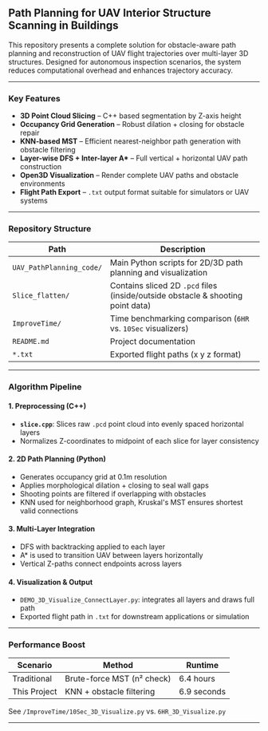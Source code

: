 ## Path Planning for UAV Interior Structure Scanning in Buildings

This repository presents a complete solution for obstacle-aware path planning and reconstruction of UAV flight trajectories over multi-layer 3D structures. Designed for autonomous inspection scenarios, the system reduces computational overhead and enhances trajectory accuracy.

---

### Key Features

* **3D Point Cloud Slicing** – C++ based segmentation by Z-axis height
* **Occupancy Grid Generation** – Robust dilation + closing for obstacle repair
* **KNN-based MST** – Efficient nearest-neighbor path generation with obstacle filtering
* **Layer-wise DFS + Inter-layer A\*** – Full vertical + horizontal UAV path construction
* **Open3D Visualization** – Render complete UAV paths and obstacle environments
* **Flight Path Export** – `.txt` output format suitable for simulators or UAV systems

---

### Repository Structure

| Path                     | Description                                                                     |
| ------------------------ | ------------------------------------------------------------------------------- |
| `UAV_PathPlanning_code/` | Main Python scripts for 2D/3D path planning and visualization                   |
| `Slice_flatten/`         | Contains sliced 2D `.pcd` files (inside/outside obstacle & shooting point data) |
| `ImproveTime/`           | Time benchmarking comparison (`6HR` vs. `10Sec` visualizers)                    |
| `README.md`              | Project documentation                                                           |
| `*.txt`                  | Exported flight paths (x y z format)                                            |

---

### Algorithm Pipeline

#### 1. Preprocessing (C++)

* **`slice.cpp`**: Slices raw `.pcd` point cloud into evenly spaced horizontal layers
* Normalizes Z-coordinates to midpoint of each slice for layer consistency

#### 2. 2D Path Planning (Python)

* Generates occupancy grid at 0.1m resolution
* Applies morphological dilation + closing to seal wall gaps
* Shooting points are filtered if overlapping with obstacles
* KNN used for neighborhood graph, Kruskal's MST ensures shortest valid connections

#### 3. Multi-Layer Integration

* DFS with backtracking applied to each layer
* A\* is used to transition UAV between layers horizontally
* Vertical Z-paths connect endpoints across layers

#### 4. Visualization & Output

* `DEMO_3D_Visualize_ConnectLayer.py`: integrates all layers and draws full path
* Exported flight path in `.txt` for downstream applications or simulation

---

### Performance Boost

| Scenario     | Method                     | Runtime     |
| ------------ | -------------------------- | ----------- |
| Traditional  | Brute-force MST (n² check) | 6.4 hours   |
| This Project | KNN + obstacle filtering   | 6.9 seconds |

See `/ImproveTime/10Sec_3D_Visualize.py` vs. `6HR_3D_Visualize.py`

---

